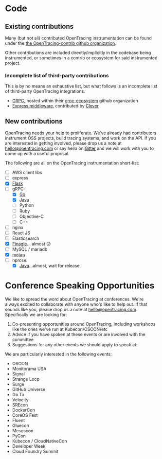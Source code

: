 # Code

## Existing contributions

Many (but not all) contributed OpenTracing instrumentation can be found under the [the OpenTracing-contrib github organization](https://github.com/opentracing-contrib).

Other contributions are included directly/implicitly in the codebase being instrumented, or sometimes in a contrib or ecosystem for said instrumented project.

### Incomplete list of third-party contributions

This is by no means an exhaustive list, but what follows is an incomplete list of third-party OpenTracing integrations.

- [GRPC](https://github.com/grpc-ecosystem/grpc-opentracing), hosted within their [grpc-ecosystem](https://github.com/grpc-ecosystem) github organization
- [Express middleware](https://github.com/Clever/tracing-middleware), contributed by [Clever](https://github.com/Clever)

## New contributions

OpenTracing needs your help to proliferate. We’ve already had contributors instrument OSS projects, build tracing systems, and work on the API. If you are interested in getting involved, please drop us a note at [hello@opentracing.com](mailto:hello@opentracing.com) or say hello on [Gitter](https://gitter.im/opentracing/public) and we will work with you to come up with a useful proposal.

The following are all on the OpenTracing instrumentation short-list:

- [ ] AWS client libs
- [ ] express
- [x] [Flask](https://github.com/opentracing-contrib/python-flask)
- [ ] gRPC:
  - [x] [Go](https://github.com/grpc-ecosystem/grpc-opentracing/tree/master/go/otgrpc) 
  - [x] [Java](https://github.com/grpc-ecosystem/grpc-opentracing/tree/master/java)
  - [ ] Python
  - [ ] Ruby
  - [ ] Objective-C
  - [ ] C++
- [ ] nginx
- [ ] React JS
- [ ] Elasticsearch
- [x] [Finagle](https://github.com/twitter/finagle/pull/520#issuecomment-249959538)... almost :confused: 
- [ ] MySQL / mariadb
- [x] [motan](https://github.com/weibocom/motan/tree/master/motan-extension/filter-extension/filter-opentracing)
- [ ] hprose:
  - [x] [Java](https://github.com/opentracing-contrib/java-hprose)...almost, wait for release.

# Conference Speaking Opportunities

We like to spread the word about OpenTracing at conferences. We're always excited to collaborate with anyone who'd like to help out. If that sounds like you, please drop us a note at [hello@opentracing.com](mailto:hello@opentracing.com). Specifically we are looking for:

1. Co-presenting opportunities around OpenTracing, including workshops like the ones we've run at Kubecon/OSCON/etc
2. Advice if you have spoken at these events or are involved with the committee
3. Suggestions for any other events we should apply to speak at:

We are particularly interested in the following events:

- OSCON
- Monitorama USA
- Signal
- Strange Loop
- Surge
- GitHub Universe
- Go To
- Velocity
- SREcon
- DockerCon
- CoreOS Fest
- Fluent
- Gluecon
- Mesoscon
- PyCon
- Kubecon / CloudNativeCon
- Developer Week
- Cloud Foundry Summit
